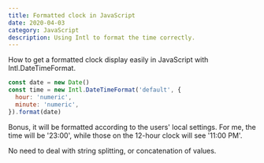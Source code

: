 ```yaml
---
title: Formatted clock in JavaScript
date: 2020-04-03
category: JavaScript
description: Using Intl to format the time correctly.
---
```


How to get a formatted clock display easily in JavaScript with Intl.DateTimeFormat.

```js
const date = new Date()
const time = new Intl.DateTimeFormat('default', {
  hour: 'numeric',
  minute: 'numeric',
}).format(date)
```

Bonus, it will be formatted according to the users' local settings. For me, the time will be '23:00', while those on the 12-hour clock will see '11:00 PM'.

No need to deal with string splitting, or concatenation of values.
